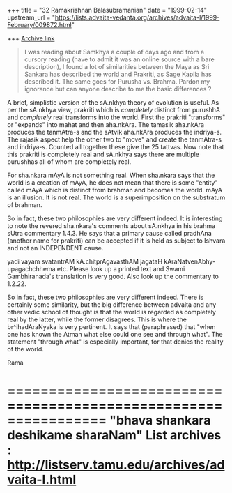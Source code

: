 +++
title = "32 Ramakrishnan Balasubramanian"
date = "1999-02-14"
upstream_url = "https://lists.advaita-vedanta.org/archives/advaita-l/1999-February/009872.html"

+++
[Archive link](https://lists.advaita-vedanta.org/archives/advaita-l/1999-February/009872.html)

>I was reading about Samkhya a couple of days ago and from a cursory
>reading (have to admit it was an online source with a bare
description),
>I found a lot of similarities between the Maya as Sri Sankara has
>described the world and Prakriti, as Sage Kapila has described it.
The
>same goes for Purusha vs. Brahma. Pardon my ignorance but can anyone
>describe to me the basic differences ?


A brief, simplistic version of the sA.nkhya theory of evolution is
useful. As per the sA.nkhya view, prakriti which is _completely_
distinct from purushhA and _completely_ real transforms into the
world. First the prakriti "transforms" or "expands" into mahat and
then aha.nkAra. The tamasik aha.nkAra produces the tanmAtra-s and the
sAtvik aha.nkAra produces the indriya-s. The rajasik aspect help the
other two to "move" and create the tanmAtra-s and indriya-s. Counted
all together these give the 25 tattvas. Now note that this prakriti is
completely real and sA.nkhya says there are multiple purushhas all of
whom are completely real.

For sha.nkara mAyA is not something real. When sha.nkara says that the
world is a creation of mAyA, he does not mean that there is some
"entity" called mAyA which is distinct from brahman and becomes the
world. mAyA is an illusion. It is not real. The world is a
superimposition on the substratum of brahman.

So in fact, these two philosophies are very different indeed. It is
interesting to note the revered sha.nkara's comments about sA.nkhya in
his brahma sUtra commentary 1.4.3. He says that a primary cause called
pradhAna (another name for prakriti) can be accepted if it is held as
subject to Ishvara and not an INDEPENDENT cause.

yadi vayam svatantrAM kA.chitprAgavasthAM jagataH
kAraNatvenAbhy-upagachchhema etc. Please look up a printed text and
Swami Gambhiranada's translation is very good. Also look up the
commentary to 1.2.22.

So in fact, these two philosophies are very different indeed. There is
certainly some similarity, but the big difference between advaita and
any other vedic school of thought is that the world is regarded as
completely real by the latter, while the former disagrees. This is
where the br^ihadAraNyaka is very pertinent. It says that
(paraphrased) that "when one has known the Atman what else could one
see and through what". The statement "through what" is especially
important, for that denies the reality of the world.

Rama

================================================================
"bhava shankara deshikame sharaNam"
List archives : http://listserv.tamu.edu/archives/advaita-l.html
================================================================

